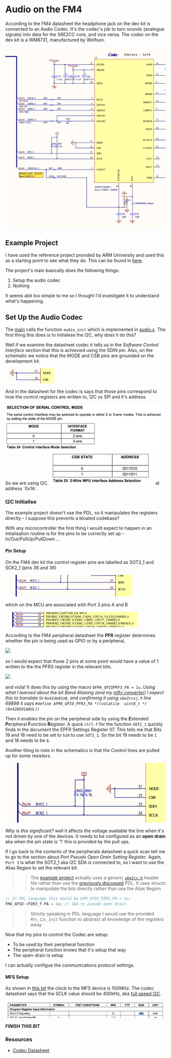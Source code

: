 # Audio on the FM4

According to the FM4 datasheet the headphone jack on the dev kit is connected to an Audio Codec. It's the codec's job to turn sounds (analogue signals) into data for the S6E2CC core, and vice versa. The codec on the dev kit is a WM8731, manufactured by Wolfson.

<img src="codec_sch.png">

## Example Project

I have used the reference project provided by ARM University and used this as a starting point to see what they do. This can be found in [here](example_project).

The project's main basically does the following things:
1. Setup the audio codec
2. Nothing

It seems abit too simple to me so I thought I'd investigate it to understand what's happening. 

## Set Up the Audio Codec
The [main](example_project/fir_intr.c) calls the function `audio_init` which is implemented in [audio.c](example_project/audio.c). The first thing this does is to initialese the I2C, why does it do this? 

Well if we examine the datasheet codec it tells us in the *Software Control Interface* section that this is achievied using the SDIN pin. Also, on the schematic we notice that the MODE and CSB pins are grounded on the development kit.

<img src="codec_mode_pins.png">

And in the datasheet for the codec is says that those pins correspond to how the control registers are written to, I2C vs SPI and it's address.

<img src="codec_mode_tbl.png">
So we are using I2C.
<img src="codec_csb_tbl.png">
at address `0x1A`.

### I2C Initialise
The example project doesn't use the PDL, so it manipulates the registers directly - I suppose this prevents a bloated codebase?

With any microcontroller the first thing I would expect to happen in an intialisation routine is for the pins to be correctly set up - In/Out/PullUp/PullDown ...

#### Pin Setup

On the FM4 dev kit the control register pins are labelled as SOT2_1 and SCK2_1 (pins 36 and 36)

<img src="rc_pins_codec.png">

which on the MCU are associated with Port 3 pins A and B

<img src="mcu_rc_pins.png">

According to the FM4 peripheral datasheet the **PFR** register determines whether the pin is being used as GPIO or by a peripheral,

<img src="pfrx.png">

so I would expect that those 2 pins at some point would have a value of 1 written to the the PFR3 register in the relevant bits.

<img src="pfr3_offset.png">

and viola! It does this by using the macro `bFM4_GPIOPRF3_PA = 1u`. *Using what I learned about the bit Band Aliasing (and my [nifty converter](bbaregion.c])) I expect this to translate to `0x42de01a8`, and confirming it using `s6e2ccxj.h` line 69898 it says `#define bFM4_GPIO_PFR3_PA *((volatile  uint8_t *)(0x42DE01A8UL))`*

Then it enables the pin on the peripheral side by using the **E**xtended **P**eripheral **F**unction **R**egister. A quick `ctrl-f` for the function `SOT2_1` quickly finds in the document the EPFR Settings Register 07. This tells me that Bits 19 and 18 need to be set to `b10` to use `SOT2_1`. So the bit 19 needs to be `1` and 18 needs to be `0`.

Another thing to note in the schematics is that the Control lines are pulled up for some resistors.

<img src="codec_ctrl.png">

*Why is this significant?* well it affects the voltage available the line when it's not driven by one of the devices. It needs to be configured as an **open drain** aka when the pin state is '1' this is provided by the pull ups. 

If I go back to the contents of the peripherals datasheet a quick scan tell me to go to the section about *Port Pseudo Open Drain Setting Register*. Again, `Port 3` is what the SOT2_1 aka I2C SDA is connected to, so I want to use the Alias Region to set the relevant bit.

>> The [example project](example_project) actually uses a generic [`s6e2cc.h`](example_project/s6e2cc.h) header file rather than use the [previously discussed](../gpio_use/index.md) PDL. It uses structs to manipulate the bits directly rather than use the Alias Region

```c
// In PDL language this would be bFM_GPIO_PZR3_PA = 1u;
FM4_GPIO->PZR3_f.PA = 1u; // SDA to pseudo open drain
```

>> Strictly speaking in PDL language I would use the provided `Mfs_I2c_Init` function to abstract all knowledge of the registers away

Now that my pins to control the Codec are setup:
* To be used by their peripheral function
* The peripheral function knows that it's setup that way
* The open-drain is setup

I can actually configue the communications protocol settings.

#### MFS Setup

As shown in [this bit](../clocks/index.md) the clock to the MFS device is 100MHz. The codec datasheet says that the SCLK value should be 400kHz, aka [full speed I2C](https://www.i2c-bus.org/speed/).

<img src="ctrl_speed.png">

**_FINISH THIS BIT_**

### Resources
* [Codec Datasheet](https://www.rockbox.org/wiki/pub/Main/DataSheets/WM8731_8731L.pdf)